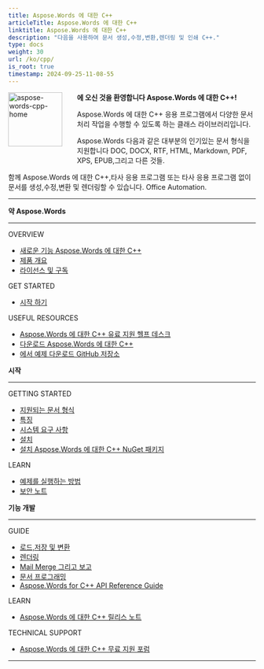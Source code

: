 ```yaml
---
title: Aspose.Words 에 대한 C++
articleTitle: Aspose.Words 에 대한 C++
linktitle: Aspose.Words 에 대한 C++
description: "다음을 사용하여 문서 생성,수정,변환,렌더링 및 인쇄 C++."
type: docs
weight: 30
url: /ko/cpp/
is_root: true
timestamp: 2024-09-25-11-08-55
---
```


<img src="home_1" alt="aspose-words-cpp-home" align="left" style="width:110px; margin: 0 30px 30px 0"/>

**에 오신 것을 환영합니다 Aspose.Words 에 대한 C++!**

Aspose.Words 에 대한 C++ 응용 프로그램에서 다양한 문서 처리 작업을 수행할 수 있도록 하는 클래스 라이브러리입니다.

Aspose.Words 다음과 같은 대부분의 인기있는 문서 형식을 지원합니다 DOC, DOCX, RTF, HTML, Markdown, PDF, XPS, EPUB,그리고 다른 것들.

함께 Aspose.Words 에 대한 C++,타사 응용 프로그램 또는 타사 응용 프로그램 없이 문서를 생성,수정,변환 및 렌더링할 수 있습니다. Office Automation.

------

<div class="row">
	<div class="col-md-4">
		<p><b>약 Aspose.Words</b></p>
			<hr><p>OVERVIEW</p></hr>
			<ul>
				<li><a href="/words/cpp/what-s-new-in-aspose-words-for-cpp/">새로운 기능 Aspose.Words 에 대한 C++</a></li>
				<li><a href="/words/cpp/product-overview/">제품 개요</a></li>
				<li><a href="/words/cpp/licensing/">라이선스 및 구독</a></li>
			</ul>            
			<p>GET STARTED</p>
			<ul>
				<li><a href="/words/cpp/getting-started/">시작 하기</a></li>
			</ul>
			<p>USEFUL RESOURCES</p>
			<ul>
				<li><a href="https://helpdesk.aspose.com/">Aspose.Words 에 대한 C++ 유료 지원 헬프 데스크</a></li>
				<li><a href="https://releases.aspose.com/words/cpp">다운로드 Aspose.Words 에 대한 C++</a></li>
				<li><a href="https://github.com/aspose-words/Aspose.words-for-C">에서 예제 다운로드 GitHub 저장소</a></li>
			</ul>
	</div>
	<div class="col-md-4">
		<p><b>시작</b></p>
			<hr><p>GETTING STARTED</p></hr>
			<ul>
				<li><a href="/words/cpp/supported-document-formats/">지원되는 문서 형식</a></li>
				<li><a href="/words/cpp/features/">특징</a></li>
				<li><a href="/words/cpp/system-requirements/">시스템 요구 사항</a></li>
				<li><a href="/words/cpp/installation/">설치</a></li>
				<li><a href="https://www.nuget.org/packages/Aspose.Words.Cpp/">설치 Aspose.Words 에 대한 C++ NuGet 패키지</a></li>
			</ul>
			<p>LEARN</p>
			<ul>
				<li><a href="/words/cpp/how-to-run-the-examples/">예제를 실행하는 방법</a></li>
				<li><a href="/words/cpp/security/">보안 노트</a></li>
			</ul>
	</div>
	<div class="col-md-4">
		<p><b>기능 개발</b></p>
			<hr><p>GUIDE</p></hr>
			<ul>
				<li><a href="/words/cpp/loading-saving-and-converting/">로드,저장 및 변환</a></li>
				<li><a href="/words/cpp/rendering/">렌더링</a></li>
				<li><a href="/words/cpp/mail-merge-and-reporting/">Mail Merge 그리고 보고</a></li>
				<li><a href="/words/cpp/programming-with-documents/">문서 프로그래밍</a></li>
				<li><a href="https://reference.aspose.com/words/cpp">Aspose.Words for C++ API Reference Guide</a></li>
			</ul>
			<p>LEARN</p>
			<ul>
				<li><a href="https://releases.aspose.com/words/cpp/release-notes/">Aspose.Words 에 대한 C++ 릴리스 노트</a></li>
			</ul>
			<p>TECHNICAL SUPPORT</p>
			<ul>
				<li><a href="https://forum.aspose.com/c/words/8">Aspose.Words 에 대한 C++ 무료 지원 포럼</a></li>
			</ul>
	</div>
</div>

------
